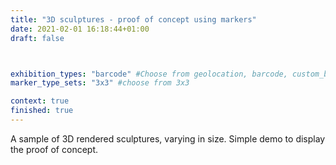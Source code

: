 ```yaml
---
title: "3D sculptures - proof of concept using markers"
date: 2021-02-01 16:18:44+01:00
draft: false



exhibition_types: "barcode" #Choose from geolocation, barcode, custom_barcode, picture
marker_type_sets: "3x3" #choose from 3x3

context: true
finished: true
---
```


A sample of 3D rendered sculptures, varying in size. Simple demo to display the proof of concept.
